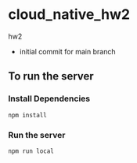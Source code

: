 # cloud_native_hw2

hw2

-   initial commit for main branch

## To run the server

### Install Dependencies

```shell
npm install
```

### Run the server

```shell
npm run local
```
